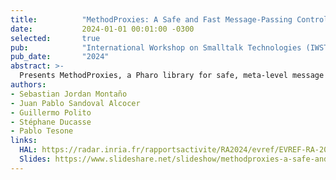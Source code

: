 ```yaml
---
title:          "MethodProxies: A Safe and Fast Message-Passing Control Library"
date:           2024-01-01 00:01:00 -0300
selected:       true
pub:            "International Workshop on Smalltalk Technologies (IWST 2024)"
pub_date:       "2024"
abstract: >-
  Presents MethodProxies, a Pharo library for safe, meta-level message interception and control that supports recursion and thread safety while keeping low execution overhead compared to source‑based instrumentation.
authors:
- Sebastian Jordan Montaño
- Juan Pablo Sandoval Alcocer
- Guillermo Polito
- Stéphane Ducasse
- Pablo Tesone
links:
  HAL: https://radar.inria.fr/rapportsactivite/RA2024/evref/EVREF-RA-2024.pdf
  Slides: https://www.slideshare.net/slideshow/methodproxies-a-safe-and-fast-message-passing-control-library/272268962
---
```

